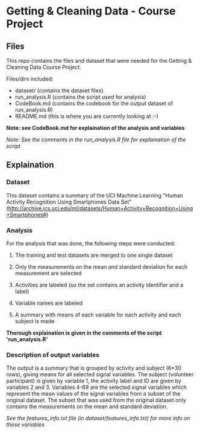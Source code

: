 # Getting & Cleaning Data - Course Project
## Files 
This repo contains the files and dataset that were needed for the Getting & Cleaning Data Course Project.

Files/dirs included:
* dataset/          (contains the dataset files)
* run_analysis.R    (contains the script used for analysis)
* CodeBook.md       (contains the codebook for the output dataset of run_analysis.R)
* README.md         (this is where you are currently looking at :-)

**Note: see CodeBook.md for explaination of the analysis and variables**

*Note: See the comments in the run_analysis.R file for explaination of the script*

## Explaination
### Dataset
This dataset contains a summary of the UCI Machine Learning "Human Activity Recognition Using Smartphones Data Set" (http://archive.ics.uci.edu/ml/datasets/Human+Activity+Recognition+Using+Smartphones#) 
### Analysis
For the analysis that was done, the following steps were conducted:
1. The training and test datasets are merged to one single dataset

2. Only the measurements on the mean and standard deviation for each measurement are selected

3. Activities are labeled (so the set contains an activity identifier and a label)

4. Variable names are labeled

5. A summary with means of each variable for each activity and each subject is made

**Thorough explaination is given in the comments of the script 'run_analysis.R'**

### Description of output variables
The output is a summary that is grouped by activity and subject (6*30 rows), giving means for all selected signal variables. The subject (volunteer participant) is given by variable 1, the activity label and ID are given by variables 2 and 3. Variables 4-69 are the selected signal variables which represent the mean values of the signal variables from a subset of the original dataset. The subset that was used from the original dataset only contains the measurements on the mean and standard deviation.

*See the features_info.txt file (in dataset/features_info.txt) for more info on these variables*
